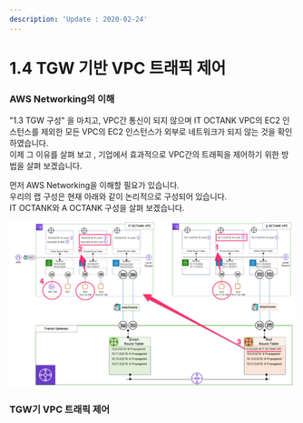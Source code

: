```yaml
---
description: 'Update : 2020-02-24'
---
```


# 1.4 TGW 기반 VPC 트래픽 제어

### AWS Networking의 이해

"1.3 TGW 구성" 을 마치고, VPC간 통신이 되지 않으며 IT OCTANK VPC의 EC2 인스턴스를 제외한 모든 VPC의 EC2 인스턴스가 외부로 네트워크가 되지 않는 것을 확인하였습니다.   
이제 그 이유를 살펴 보고 , 기업에서 효과적으로 VPC간의 트래픽을 제어하기 위한 방법을 살펴 보겠습니다.

먼저 AWS Networking을 이해할 필요가 있습니다.  
우리의 랩 구성은 현재 아래와 같이 논리적으로 구성되어 있습니다.  
IT OCTANK와 A OCTANK 구성을 살펴 보겠습니다.

![\[&#xD654;&#xBA74;&#xC744; &#xD074;&#xB9AD;&#xD558;&#xBA74; &#xD655;&#xB300;&#xD574;&#xC11C; &#xBCFC; &#xC218; &#xC788;&#xC2B5;&#xB2C8;&#xB2E4;.\]](../.gitbook/assets/1.4.-topology.png)





### TGW기  VPC 트래픽 제어

